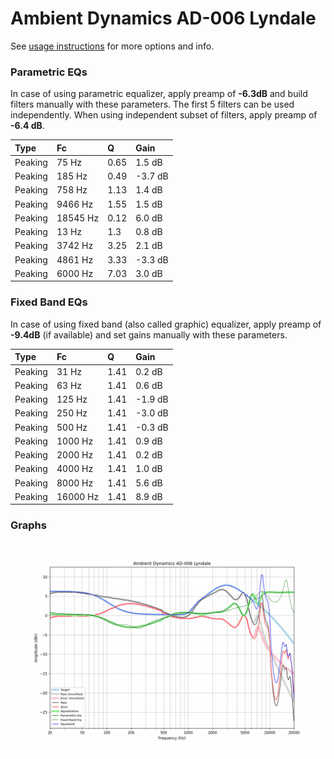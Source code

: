# Ambient Dynamics AD-006 Lyndale
See [usage instructions](https://github.com/jaakkopasanen/AutoEq#usage) for more options and info.

### Parametric EQs
In case of using parametric equalizer, apply preamp of **-6.3dB** and build filters manually
with these parameters. The first 5 filters can be used independently.
When using independent subset of filters, apply preamp of **-6.4 dB**.

| Type    | Fc       |    Q | Gain    |
|:--------|:---------|:-----|:--------|
| Peaking | 75 Hz    | 0.65 | 1.5 dB  |
| Peaking | 185 Hz   | 0.49 | -3.7 dB |
| Peaking | 758 Hz   | 1.13 | 1.4 dB  |
| Peaking | 9466 Hz  | 1.55 | 1.5 dB  |
| Peaking | 18545 Hz | 0.12 | 6.0 dB  |
| Peaking | 13 Hz    | 1.3  | 0.8 dB  |
| Peaking | 3742 Hz  | 3.25 | 2.1 dB  |
| Peaking | 4861 Hz  | 3.33 | -3.3 dB |
| Peaking | 6000 Hz  | 7.03 | 3.0 dB  |

### Fixed Band EQs
In case of using fixed band (also called graphic) equalizer, apply preamp of **-9.4dB**
(if available) and set gains manually with these parameters.

| Type    | Fc       |    Q | Gain    |
|:--------|:---------|:-----|:--------|
| Peaking | 31 Hz    | 1.41 | 0.2 dB  |
| Peaking | 63 Hz    | 1.41 | 0.6 dB  |
| Peaking | 125 Hz   | 1.41 | -1.9 dB |
| Peaking | 250 Hz   | 1.41 | -3.0 dB |
| Peaking | 500 Hz   | 1.41 | -0.3 dB |
| Peaking | 1000 Hz  | 1.41 | 0.9 dB  |
| Peaking | 2000 Hz  | 1.41 | 0.2 dB  |
| Peaking | 4000 Hz  | 1.41 | 1.0 dB  |
| Peaking | 8000 Hz  | 1.41 | 5.6 dB  |
| Peaking | 16000 Hz | 1.41 | 8.9 dB  |

### Graphs
![](./Ambient%20Dynamics%20AD-006%20Lyndale.png)
